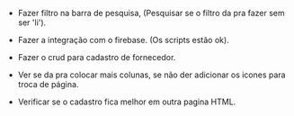 - Fazer filtro na barra de pesquisa, (Pesquisar se o filtro da pra fazer sem ser 'li').
- Fazer a integração com o firebase. (Os scripts estão ok).
- Fazer o crud para cadastro de fornecedor.
- Ver se da pra colocar mais colunas, se não der adicionar os icones para troca de página.



- Verificar se o cadastro fica melhor em outra pagina HTML.                                             
